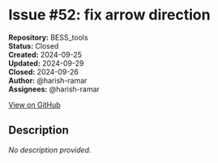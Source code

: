 # Issue #52: fix arrow direction

**Repository:** BESS_tools  
**Status:** Closed  
**Created:** 2024-09-25  
**Updated:** 2024-09-29  
**Closed:** 2024-09-26  
**Author:** @harish-ramar  
**Assignees:** @harish-ramar  

[View on GitHub](https://github.com/Simtestlab/BESS_tools/issues/52)

## Description

*No description provided.*